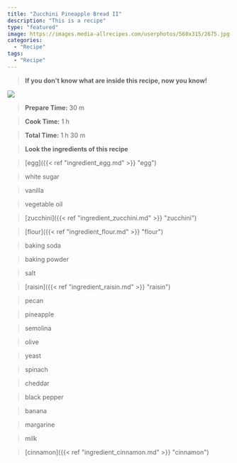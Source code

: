 ```yaml
---
title: "Zucchini Pineapple Bread II"
description: "This is a recipe"
type: "featured"
image: https://images.media-allrecipes.com/userphotos/560x315/2675.jpg
categories: 
  - "Recipe"
tags: 
  - "Recipe"
---
```



>**If you don't know what are inside this recipe, now you know!**

![](../images/Recipes-Banner.jpg)
> **Prepare Time:** 30 m


> **Cook Time:** 1 h


> **Total Time:** 1 h 30 m

> **Look the ingredients of this recipe**

> [egg]({{< ref "ingredient_egg.md" >}} "egg")

> white sugar

> vanilla

> vegetable oil

> [zucchini]({{< ref "ingredient_zucchini.md" >}} "zucchini")

> [flour]({{< ref "ingredient_flour.md" >}} "flour")

> baking soda

> baking powder

> salt

> [raisin]({{< ref "ingredient_raisin.md" >}} "raisin")

> pecan

> pineapple

> semolina

> olive

> yeast

> spinach

> cheddar

> black pepper

> banana

> margarine

> milk

> [cinnamon]({{< ref "ingredient_cinnamon.md" >}} "cinnamon")

